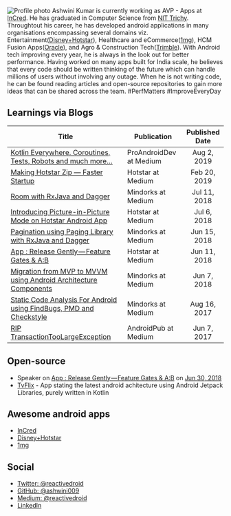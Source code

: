 ![Profile photo](https://s.gravatar.com/avatar/44c6ab3bdc1025342c9a72806c4318eb?s=80) Ashwini Kumar is currently working as AVP - Apps at [InCred](https://www.incred.com/). He has graduated in Computer Science from [NIT Trichy](https://www.nitt.edu/). Throughtout his career, he has developed android applications in many organisations encompassing several domains viz. Entertainment([Disney+Hotstar](https://www.hotstar.com/)), Healthcare and eCommerce([1mg](https://www.1mg.com/)), HCM Fusion Apps([Oracle](www.oracle.com)), and Agro & Construction Tech([Trimble](https://www.trimble.com/)).  With Android tech improving every year, he is always in the look out for better performance. Having worked on many apps built for India scale, he believes that every code should be written thinking of the future which can handle millions of users without involving any outage. When he is not writing code, he can be found reading articles and open-source repositories to gain more ideas that can be shared across the team. #PerfMatters #ImproveEveryDay

## Learnings via Blogs

| Title                                                                                                                                                                            | Publication             | Published Date |
|----------------------------------------------------------------------------------------------------------------------------------------------------------------------------------|-------------------------|:--------------:|
| [Kotlin Everywhere. Coroutines, Tests, Robots and much more…](https://proandroiddev.com/kotlin-everywhere-coroutines-tests-robots-and-much-more-b02030206cc9)                    | ProAndroidDev at Medium | Aug 2, 2019    |
| [Making Hotstar Zip — Faster Startup](https://blog.hotstar.com/making-hotstar-zip-app-load-times-9d7ac7435257)                                                                   | Hotstar at Medium       | Feb 20, 2019   |
| [Room with RxJava and Dagger](https://medium.com/mindorks/room-with-rxjava-and-dagger-2722f4420651)                                                                              | Mindorks at Medium      | Jul 11, 2018   |
| [Introducing Picture-in-Picture Mode on Hotstar Android App](https://blog.hotstar.com/introducing-picture-in-picture-mode-on-hotstar-android-app-9f59ac5f822)                    | Hotstar at Medium       | Jul 6, 2018    |
| [Pagination using Paging Library with RxJava and Dagger](https://medium.com/mindorks/pagination-using-paging-library-with-rxjava-and-dagger-d9d05dbd8eac)                        | Mindorks at Medium      | Jun 15, 2018   |
| [App : Release Gently — Feature Gates & A:B](https://blog.hotstar.com/app-release-gently-feature-gates-a-b-f43ba0e314d0)                                                         | Hotstar at Medium       | Jun 11, 2018   |
| [Migration from MVP to MVVM using Android Architecture Components](https://medium.com/mindorks/migration-from-mvp-to-mvvm-using-android-architecture-components-4bc058a1f73c)    | Mindorks at Medium      | Jun 7, 2018    |
| [Static Code Analysis For Android using FindBugs, PMD and Checkstyle](https://blog.mindorks.com/static-code-analysis-for-android-using-findbugs-pmd-and-checkstyle-3a2861834c6a) | Mindorks at Medium      | Aug 16, 2017   |
| [RIP TransactionTooLargeException](https://android.jlelse.eu/rip-transactiontoolargeexception-7256cf14cd69)                                                                      | AndroidPub at Medium    | Jun 7, 2017    |

## Open-source

* Speaker on [App : Release Gently — Feature Gates & A:B](https://speakerdeck.com/ashwini009/b) on [Jun 30, 2018](https://www.meetup.com/blrdroid/events/251716069/)
* [TvFlix](https://github.com/ashwini009/TvFlix) - App stating the latest android achitecture using Android Jetpack Libraries, purely written in Kotlin

## Awesome android apps

* [InCred](https://play.google.com/store/apps/details?id=com.incred.customer)
* [Disney+Hotstar](https://play.google.com/store/apps/details?id=in.startv.hotstar)
* [1mg](https://play.google.com/store/apps/details?id=com.aranoah.healthkart.plus)

## Social

* [Twitter: @reactivedroid](https://twitter.com/reactivedroid)
* [GitHub: @ashwini009](https://github.com/ashwini009)
* [Medium: @reactivedroid](https://medium.com/@reactivedroid)
* [LinkedIn](https://www.linkedin.com/in/ashwini-kumar-64916197/)
